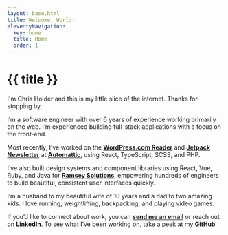 ```yaml
---
layout: base.html
title: Welcome, World!
eleventyNavigation:
  key: home
  title: Home
  order: 1
---
```


# {{ title }}

I'm Chris Holder and this is my little slice of the internet. Thanks for stopping by.

I’m a software engineer with over 6 years of experience working primarily on the web. I’m experienced building full-stack applications with a focus on the front-end.

Most recently, I’ve worked on the [**WordPress.com Reader**](https://wordpress.com/discover) and [**Jetpack Newsletter**](https://jetpack.com/newsletter/) at [**Automattic**](https://automattic.com/), using React, TypeScript, SCSS, and PHP.

I’ve also built design systems and component libraries using React, Vue, Ruby, and Java for [**Ramsey Solutions**](https://www.ramseysolutions.com/), empowering hundreds of engineers to build beautiful, consistent user interfaces quickly.

I’m a husband to my beautiful wife of 10 years and a dad to two amazing kids. I love running, weightlifting, backpacking, and playing video games.

If you’d like to connect about work, you can [**send me an email**](mailto:chris@chrisholder.dev) or reach out on [**LinkedIn**](https://www.linkedin.com/in/chrispholder). To see what I’ve been working on, take a peek at my [**GitHub**](https://github.com/holdercp/)
